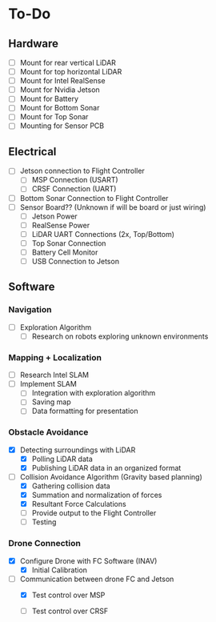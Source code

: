 # To-Do

## Hardware
- [ ] Mount for rear vertical LiDAR
- [ ] Mount for top horizontal LiDAR
- [ ] Mount for Intel RealSense
- [ ] Mount for Nvidia Jetson
- [ ] Mount for Battery
- [ ] Mount for Bottom Sonar
- [ ] Mount for Top Sonar
- [ ] Mounting for Sensor PCB

## Electrical
- [ ] Jetson connection to Flight Controller
    - [ ] MSP Connection (USART)
    - [ ] CRSF Connection (UART)
- [ ] Bottom Sonar Connection to Flight Controller
- [ ] Sensor Board?? (Unknown if will be board or just wiring)
    - [ ] Jetson Power
    - [ ] RealSense Power
    - [ ] LiDAR UART Connections (2x, Top/Bottom)
    - [ ] Top Sonar Connection
    - [ ] Battery Cell Monitor
    - [ ] USB Connection to Jetson

## Software
### Navigation
- [ ] Exploration Algorithm
    - [ ] Research on robots exploring unknown environments

### Mapping + Localization
- [ ] Research Intel SLAM
- [ ] Implement SLAM
    - [ ] Integration with exploration algorithm
    - [ ] Saving map
    - [ ] Data formatting for presentation

### Obstacle Avoidance
- [x] Detecting surroundings with LiDAR
    - [x] Polling LiDAR data
    - [x] Publishing LiDAR data in an organized format
- [ ] Collision Avoidance Algorithm (Gravity based planning)
    - [x] Gathering collision data
    - [x] Summation and normalization of forces
    - [x] Resultant Force Calculations
    - [ ] Provide output to the Flight Controller
    - [ ] Testing

### Drone Connection
- [x] Configure Drone with FC Software (INAV)
    - [x] Initial Calibration
- [ ] Communication between drone FC and Jetson
    - [x] Test control over MSP
    - [ ] Test control over CRSF

